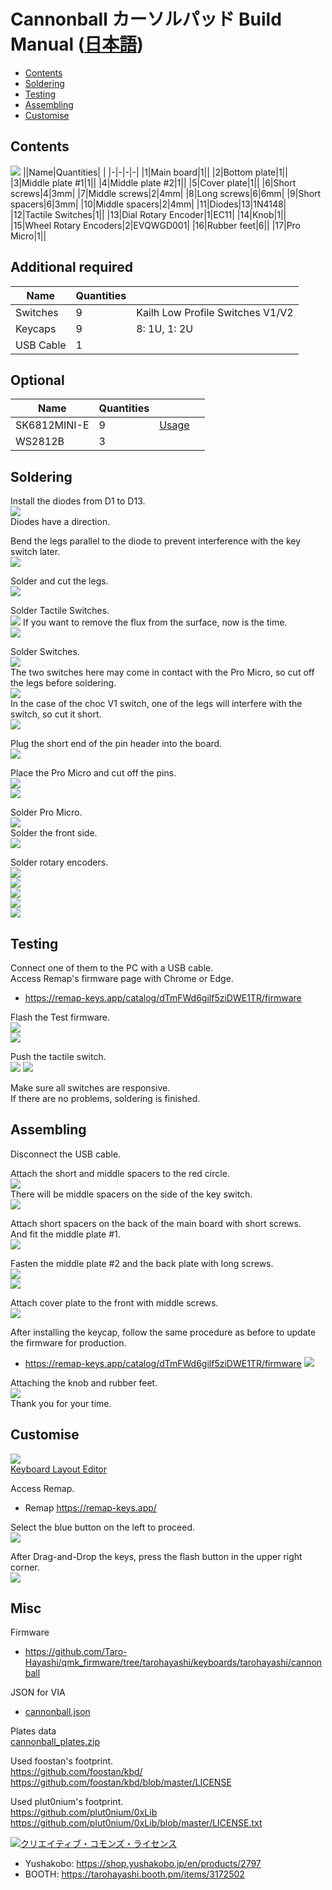 # Cannonball カーソルパッド Build Manual ([日本語](https://github.com/Taro-Hayashi/Cannonball/blob/main/README.md))
- [Contents](#Contents)
- [Soldering](#Soldering)
- [Testing](#Testing)
- [Assembling](#Assembling)
- [Customise](#Customise)

## Contents
![](img/IMG_1757.jpeg) 
||Name|Quantities| |
|-|-|-|-|
|1|Main board|1||
|2|Bottom plate|1||
|3|Middle plate #1|1||
|4|Middle plate #2|1||
|5|Cover plate|1||
|6|Short screws|4|3mm|
|7|Middle screws|2|4mm|
|8|Long screws|6|6mm|
|9|Short spacers|6|3mm|
|10|Middle spacers|2|4mm|
|11|Diodes|13|1N4148|
|12|Tactile Switches|1||
|13|Dial Rotary Encoder|1|EC11|
|14|Knob|1||
|15|Wheel Rotary Encoders|2|EVQWGD001|
|16|Rubber feet|6||
|17|Pro Micro|1||

## Additional required
|Name|Quantities||
|-|-|-|
|Switches|9|Kailh Low Profile Switches V1/V2|
|Keycaps|9|8: 1U, 1: 2U|
|USB Cable|1||

## Optional
|Name|Quantities|||
|-|-|-|-|
|SK6812MINI-E|9|[Usage](led_EN.md)||
|WS2812B|3||

## Soldering
Install the diodes from D1 to D13.  
![](img/IMG_1794.jpg)  
Diodes have a direction.  

Bend the legs parallel to the diode to prevent interference with the key switch later.  
![](img/IMG_1798.jpeg) 

Solder and cut the legs.  
![](img/IMG_1800.jpeg)  

Solder Tactile Switches.  
![](img/IMG_1805.jpeg) 
If you want to remove the flux from the surface, now is the time.  
![](img/IMG_1821.jpeg) 

Solder Switches.  
![](img/IMG_5007.jpg)  
The two switches here may come in contact with the Pro Micro, so cut off the legs before soldering.  
![](img/IMG_5008.jpg)  
In the case of the choc V1 switch, one of the legs will interfere with the switch, so cut it short.  
![](img/IMG_5009.jpg)  

Plug the short end of the pin header into the board.  
![](img/IMG_5010.jpg)   

Place the Pro Micro and cut off the pins.  
![](img/IMG_5011.jpg)   
![](img/IMG_5013.jpg)   

Solder Pro Micro.  
![](img/IMG_5014.jpg)   
Solder the front side.  
![](img/IMG_5017.jpg)   

Solder rotary encoders.  
![](img/IMG_1887.jpeg)  
![](img/IMG_1895.jpeg)   
![](img/IMG_1901.jpeg)   
![](img/IMG_1904.jpeg)  
![](img/IMG_1905.jpeg)  


## Testing
Connect one of them to the PC with a USB cable.  
Access Remap's firmware page with Chrome or Edge.  
- https://remap-keys.app/catalog/dTmFWd6gilf5ziDWE1TR/firmware

Flash the Test firmware.  
![](img/remap02.jpg)  
![](img/remap03.jpg)  

Push the tactile switch.  
![](img/remap04.jpg) 
![](img/remap05.jpg) 

Make sure all switches are responsive.  
If there are no problems, soldering is finished.  

## Assembling
Disconnect the USB cable. 

Attach the short and middle spacers to the red circle.  
![](img/IMG_1928.jpeg)   
There will be middle spacers on the side of the key switch.  
![](img/IMG_1923.jpeg)  

Attach short spacers on the back of the main board with short screws.  
And fit the middle plate #1.  
![](img/IMG_5031.jpg)  

Fasten the middle plate #2 and the back plate with long screws.  
![](img/IMG_1937.jpeg)  
![](img/IMG_1940.jpeg)  

Attach cover plate to the front with middle screws.  
![](img/IMG_1948.jpeg)  

After installing the keycap, follow the same procedure as before to update the firmware for production.  
- https://remap-keys.app/catalog/dTmFWd6gilf5ziDWE1TR/firmware
![](img/remap06.jpg)  

Attaching the knob and rubber feet.  
![](img/IMG_1951.jpeg)  
Thank you for your time.  

## Customise
![](img/layout.jpg)  
[Keyboard Layout Editor](http://www.keyboard-layout-editor.com/#/gists/2fe2023fd6a9318985b9c40c264c6cef)  

Access Remap.  
- Remap https://remap-keys.app/

Select the blue button on the left to proceed.  
![](img/remap1.png)  

After Drag-and-Drop the keys, press the flash button in the upper right corner.  
![](img/remap3.png)  

## Misc
Firmware
- https://github.com/Taro-Hayashi/qmk_firmware/tree/tarohayashi/keyboards/tarohayashi/cannonball

JSON for VIA  
- [cannonball.json](https://github.com/Taro-Hayashi/Cannonball/releases/download/0.20.7/cannonball.json)  

Plates data  
[cannonball_plates.zip](https://github.com/Taro-Hayashi/Cannonball/releases/download/14.31/cannonball_plates.zip)  

Used foostan's footprint.  
https://github.com/foostan/kbd/  
https://github.com/foostan/kbd/blob/master/LICENSE  

Used plut0nium's footprint.  
https://github.com/plut0nium/0xLib  
https://github.com/plut0nium/0xLib/blob/master/LICENSE.txt  

<a rel="license" href="http://creativecommons.org/licenses/by-sa/4.0/"><img alt="クリエイティブ・コモンズ・ライセンス" style="border-width:0" src="https://i.creativecommons.org/l/by-sa/4.0/88x31.png" /></a><br />

- Yushakobo: https://shop.yushakobo.jp/en/products/2797   
- BOOTH: https://tarohayashi.booth.pm/items/3172502
